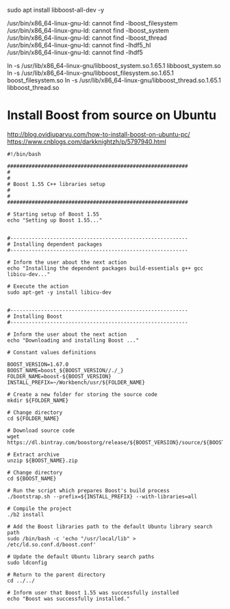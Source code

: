 sudo apt install libboost-all-dev -y

/usr/bin/x86_64-linux-gnu-ld: cannot find -lboost_filesystem                                                                                                                                                   
/usr/bin/x86_64-linux-gnu-ld: cannot find -lboost_system                                                                                                                                                         
/usr/bin/x86_64-linux-gnu-ld: cannot find -lboost_thread                                                                                                                                                          
/usr/bin/x86_64-linux-gnu-ld: cannot find -lhdf5_hl                                                                                                                                                                
/usr/bin/x86_64-linux-gnu-ld: cannot find -lhdf5



ln -s /usr/lib/x86_64-linux-gnu/libboost_system.so.1.65.1 libboost_system.so
ln -s /usr/lib/x86_64-linux-gnu/libboost_filesystem.so.1.65.1 boost_filesystem.so
ln -s /usr/lib/x86_64-linux-gnu/libboost_thread.so.1.65.1 libboost_thread.so


# Install Boost from source on Ubuntu

http://blog.ovidiuparvu.com/how-to-install-boost-on-ubuntu-pc/
https://www.cnblogs.com/darkknightzh/p/5797940.html
``` sh?linenums
#!/bin/bash
 
###########################################################
#
#
# Boost 1.55 C++ libraries setup
#
#
###########################################################
 
# Starting setup of Boost 1.55
echo "Setting up Boost 1.55..."
 
 
#----------------------------------------------------------
# Installing dependent packages
#----------------------------------------------------------
 
# Inform the user about the next action
echo "Installing the dependent packages build-essentials g++ gcc libicu-dev..."
 
# Execute the action
sudo apt-get -y install libicu-dev
 
 
#----------------------------------------------------------
# Installing Boost
#----------------------------------------------------------
 
# Inform the user about the next action
echo "Downloading and installing Boost ..."
 
# Constant values definitions

BOOST_VERSION=1.67.0
BOOST_NAME=boost_${BOOST_VERSION//./_}
FOLDER_NAME=boost-${BOOST_VERSION}
INSTALL_PREFIX=~/Workbench/usr/${FOLDER_NAME}
 
# Create a new folder for storing the source code
mkdir ${FOLDER_NAME}
 
# Change directory
cd ${FOLDER_NAME}
 
# Download source code
wget https://dl.bintray.com/boostorg/release/${BOOST_VERSION}/source/${BOOST_NAME}.zip
 
# Extract archive
unzip ${BOOST_NAME}.zip
 
# Change directory
cd ${BOOST_NAME}
 
# Run the script which prepares Boost's build process
./bootstrap.sh --prefix=${INSTALL_PREFIX} --with-libraries=all
 
# Compile the project
./b2 install
 
# Add the Boost libraries path to the default Ubuntu library search path
sudo /bin/bash -c 'echo "/usr/local/lib" > /etc/ld.so.conf.d/boost.conf'
 
# Update the default Ubuntu library search paths
sudo ldconfig
 
# Return to the parent directory
cd ../../
 
# Inform user that Boost 1.55 was successfully installed
echo "Boost was successfully installed."
```
